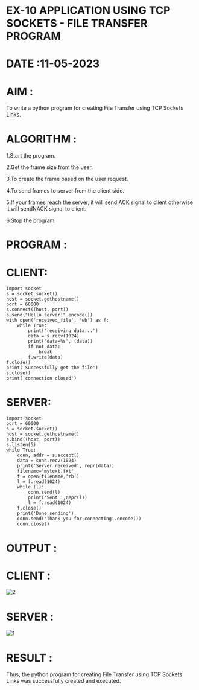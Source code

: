 # EX-10 APPLICATION USING TCP SOCKETS - FILE TRANSFER PROGRAM
# DATE :11-05-2023
# AIM :
To write a python program for creating File Transfer using TCP Sockets Links.

# ALGORITHM :
1.Start the program.

2.Get the frame size from the user.

3.To create the frame based on the user request.

4.To send frames to server from the client side.

5.If your frames reach the server, it will send ACK signal to client otherwise it will sendNACK signal to client.

6.Stop the program

# PROGRAM :
# CLIENT:
```
import socket
s = socket.socket()
host = socket.gethostname()
port = 60000
s.connect((host, port))
s.send("Hello server!".encode())
with open('received_file', 'wb') as f:
    while True:
        print('receiving data...')
        data = s.recv(1024)
        print('data=%s', (data))
        if not data:
            break
        f.write(data)
f.close()
print('Successfully get the file')
s.close()
print('connection closed')
```
# SERVER:
```
import socket
port = 60000
s = socket.socket()
host = socket.gethostname()
s.bind((host, port))
s.listen(5)
while True:
    conn, addr = s.accept()
    data = conn.recv(1024)
    print('Server received', repr(data))
    filename='mytext.txt'
    f = open(filename,'rb')
    l = f.read(1024)
    while (l):
        conn.send(l)
        print('Sent ',repr(l))
        l = f.read(1024)
    f.close()
    print('Done sending')
    conn.send('Thank you for connecting'.encode())
    conn.close()
```
# OUTPUT :
# CLIENT :
![2](https://github.com/MohammedMuzammil13/EX-10/assets/119291664/61421c7b-f27e-4584-ad11-e96f44cc5d31)

# SERVER :
![1](https://github.com/MohammedMuzammil13/EX-10/assets/119291664/8d7f755d-d9ab-4e14-ac04-ca1b5faeedde)
# RESULT :
Thus, the python program for creating File Transfer using TCP Sockets Links was successfully created and executed.
